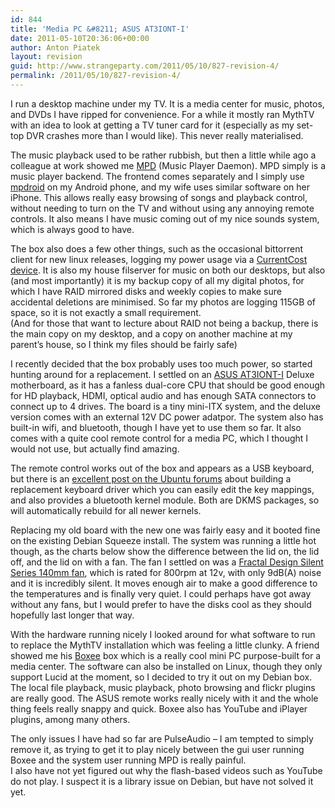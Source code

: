```yaml
---
id: 844
title: 'Media PC &#8211; ASUS AT3IONT-I'
date: 2011-05-10T20:36:06+00:00
author: Anton Piatek
layout: revision
guid: http://www.strangeparty.com/2011/05/10/827-revision-4/
permalink: /2011/05/10/827-revision-4/
---
```

I run a desktop machine under my TV. It is a media center for music, photos, and DVDs I have ripped for convenience. For a while it mostly ran MythTV with an idea to look at getting a TV tuner card for it (especially as my set-top DVR crashes more than I would like). This never really materialised.

The music playback used to be rather rubbish, but then a little while ago a colleague at work showed me [MPD](http://mpd.wikia.com/wiki/Music_Player_Daemon_Wiki) (Music Player Daemon). MPD simply is a music player backend. The frontend comes separately and I simply use [mpdroid](http://www.appbrain.com/app/mpdroid/com.namelessdev.mpdroid) on my Android phone, and my wife uses similar software on her iPhone. This allows really easy browsing of songs and playback control, without needing to turn on the TV and without using any annoying remote controls. It also means I have music coming out of my nice sounds system, which is always good to have.

The box also does a few other things, such as the occasional bittorrent client for new linux releases, logging my power usage via a [CurrentCost device](http://www.currentcost.com/). It is also my house filserver for music on both our desktops, but also (and most importantly) it is my backup copy of all my digital photos, for which I have RAID mirrored disks and weekly copies to make sure accidental deletions are minimised. So far my photos are logging 115GB of space, so it is not exactly a small requirement.  
(And for those that want to lecture about RAID not being a backup, there is the main copy on my desktop, and a copy on another machine at my parent&#8217;s house, so I think my files should be fairly safe)

I recently decided that the box probably uses too much power, so started hunting around for a replacement. I settled on an [ASUS AT3IONT-I](http://www.asus.com/Motherboards/Intel_CPU_on_Board/AT3IONTI/) Deluxe motherboard, as it has a fanless dual-core CPU that should be good enough for HD playback, HDMI, optical audio and has enough SATA connectors to connect up to 4 drives. The board is a tiny mini-ITX system, and the deluxe version comes with an external 12V DC power adatpor. The system also has built-in wifi, and bluetooth, though I have yet to use them so far. It also comes with a quite cool remote control for a media PC, which I thought I would not use, but actually find amazing.

The remote control works out of the box and appears as a USB keyboard, but there is an [excellent post on the Ubuntu forums](http://ubuntuforums.org/showthread.php?p=9293063) about building a replacement keyboard driver which you can easily edit the key mappings, and also provides a bluetooth kernel module. Both are DKMS packages, so will automatically rebuild for all newer kernels.

Replacing my old board with the new one was fairly easy and it booted fine on the existing Debian Squeeze install. The system was running a little hot though, as the charts below show the difference between the lid on, the lid off, and the lid on with a fan. The fan I settled on was a [Fractal Design Silent Series 140mm fan](http://www.fractal-design.com/?view=product&category=4&prod=19), which is rated for 800rpm at 12v, with only 9dB(A) noise and it is incredibly silent. It moves enough air to make a good difference to the temperatures and is finally very quiet. I could perhaps have got away without any fans, but I would prefer to have the disks cool as they should hopefully last longer that way.

With the hardware running nicely I looked around for what software to run to replace the MythTV installation which was feeling a little clunky. A friend showed me his [Boxee](https://www.boxee.tv/) box which is a really cool mini PC purpose-built for a media center. The software can also be installed on Linux, though they only support Lucid at the moment, so I decided to try it out on my Debian box. The local file playback, music playback, photo browsing and flickr plugins are really good. The ASUS remote works really nicely with it and the whole thing feels really snappy and quick. Boxee also has YouTube and iPlayer plugins, among many others.

The only issues I have had so far are PulseAudio &#8211; I am tempted to simply remove it, as trying to get it to play nicely between the gui user running Boxee and the system user running MPD is really painful.  
I also have not yet figured out why the flash-based videos such as YouTube do not play. I suspect it is a library issue on Debian, but have not solved it yet.